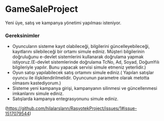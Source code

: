 # GameSaleProject

Yeni üye, satış ve kampanya yönetimi yapılması isteniyor.
<h3>Gereksinimler</h3>

 <ul>
   <li>Oyuncuların sisteme kayıt olabileceği, bilgilerini güncelleyebileceği, kayıtlarını silebileceği bir ortamı simule ediniz. Müşteri bilgilerinin doğruluğunu e-devlet sistemlerini kullanarak doğrulama yapmak istiyoruz.(E-devlet sistemlerinde doğrulama TcNo, Ad, Soyad, DoğumYılı bilgileriyle yapılır. Bunu yapacak servisi simule etmeniz yeterlidir.)</li>
   <li>Oyun satışı yapılabilecek satış ortamını simule ediniz.( Yapılan satışlar oyuncu ile ilişkilendirilmelidir. Oyuncunun parametre olarak metotta olmasını kastediyorum.)</li>
   <li>Sisteme yeni kampanya girişi, kampanyanın silinmesi ve güncellenmesi imkanlarını simule ediniz.</li>
   <li>Satışlarda kampanya entegrasyonunu simule ediniz.</li>
 </ul> 

(https://github.com/hilalarslann/RasyotekProject/issues/1#issue-1517079544)
